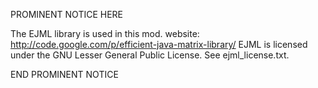 PROMINENT NOTICE HERE

The EJML library is used in this mod.
website: http://code.google.com/p/efficient-java-matrix-library/
EJML is licensed under the GNU Lesser General Public License. See ejml_license.txt.

END PROMINENT NOTICE
